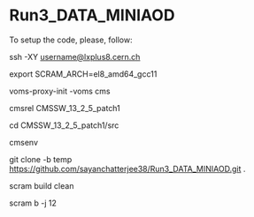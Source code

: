 # Run3_DATA_MINIAOD

To setup the code, please, follow:

ssh -XY username@lxplus8.cern.ch

export SCRAM_ARCH=el8_amd64_gcc11

voms-proxy-init -voms cms

cmsrel CMSSW_13_2_5_patch1

cd CMSSW_13_2_5_patch1/src

cmsenv

git clone -b temp https://github.com/sayanchatterjee38/Run3_DATA_MINIAOD.git .

scram build clean

scram b -j 12
